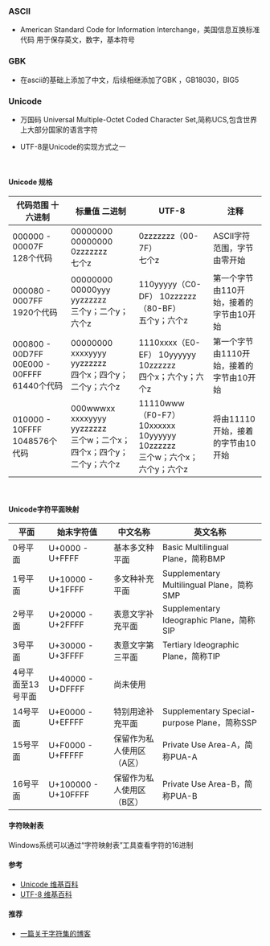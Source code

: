 ### ASCII
- American Standard Code for Information Interchange，美国信息互换标准代码  用于保存英文，数字，基本符号


### GBK
- 在ascii的基础上添加了中文，后续相继添加了GBK ，GB18030，BIG5


### Unicode
- 万国码 Universal Multiple-Octet Coded Character Set,简称UCS,包含世界上大部分国家的语言字符

- UTF-8是Unicode的实现方式之一
<br>

#### Unicode 规格
代码范围 十六进制 | 标量值 二进制 | UTF-8 | 注释 |
------------ | ------------- | ------------ | ------------ |
000000 - 00007F <br>128个代码 | 00000000 00000000 0zzzzzzz <br>七个z  | 0zzzzzzz（00-7F） <br>七个z | ASCII字符范围，字节由零开始 |
000080 - 0007FF <br>1920个代码 | 00000000 00000yyy yyzzzzzz <br>三个y；二个y；六个z  | 110yyyyy（C0-DF） 10zzzzzz（80-BF） <br>五个y；六个z | 第一个字节由110开始，接着的字节由10开始 |
000800 - 00D7FF 00E000 - 00FFFF <br>61440个代码 | 00000000 xxxxyyyy yyzzzzzz <br>四个x；四个y；二个y；六个z  | 1110xxxx（E0-EF） 10yyyyyy 10zzzzzz <br>四个x；六个y；六个z | 第一个字节由1110开始，接着的字节由10开始 |
010000 - 10FFFF <br>1048576个代码 | 000wwwxx xxxxyyyy yyzzzzzz <br>三个w；二个x；四个x；四个y；二个y；六个z  | 11110www（F0-F7） 10xxxxxx 10yyyyyy 10zzzzzz <br>三个w；六个x；六个y；六个z | 将由11110开始，接着的字节由10开始 |

<br>


#### Unicode字符平面映射
平面 | 始末字符值 | 中文名称 | 英文名称 |
------------ | ------------- | ------------ | ------------ |
0号平面 | U+0000 - U+FFFF | 基本多文种平面 | Basic Multilingual Plane，简称BMP |
1号平面 | U+10000 - U+1FFFF | 多文种补充平面 | Supplementary Multilingual Plane，简称SMP |
2号平面 | U+20000 - U+2FFFF | 表意文字补充平面 | Supplementary Ideographic Plane，简称SIP |
3号平面 | U+30000 - U+3FFFF | 表意文字第三平面 | Tertiary Ideographic Plane，简称TIP |
4号平面至13号平面 | U+40000 - U+DFFFF | 尚未使用 |  |
14号平面 | U+E0000 - U+EFFFF | 特别用途补充平面 | Supplementary Special-purpose Plane，简称SSP |
15号平面 | U+F0000 - U+FFFFF | 保留作为私人使用区（A区） | Private Use Area-A，简称PUA-A |
16号平面 | U+100000 - U+10FFFF	 | 保留作为私人使用区（B区） | Private Use Area-B，简称PUA-B |



#### 字符映射表
Windows系统可以通过“字符映射表”工具查看字符的16进制

#### 参考
- [Unicode 维基百科](https://zh.wikipedia.org/wiki/Unicode)
- [UTF-8 维基百科](https://zh.wikipedia.org/wiki/UTF-8)

#### 推荐
- [一篇关于字符集的博客](https://www.cnblogs.com/gavin-num1/p/5170247.html)
